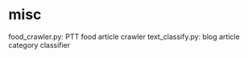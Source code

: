 # misc

food_crawler.py: PTT food article crawler
text_classify.py: blog article category classifier
